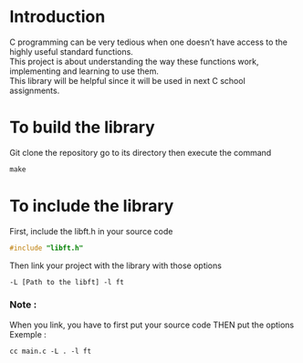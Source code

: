 # Introduction

C programming can be very tedious when one doesn’t have access to the highly useful standard functions.\
This project is about understanding the way these functions work, implementing and learning to use them.\
This library will be helpful since it will be used in next C school assignments.

# To build the library

Git clone the repository go to its directory then execute the command

```Makefile
make
```

# To include the library

First, include the libft.h in your source code
```c
#include "libft.h"
```
Then link your project with the library with those options
```shell
-L [Path to the libft] -l ft
```

### Note :

When you link, you have to first put your source code THEN put the options\
Exemple :
```
cc main.c -L . -l ft
```
